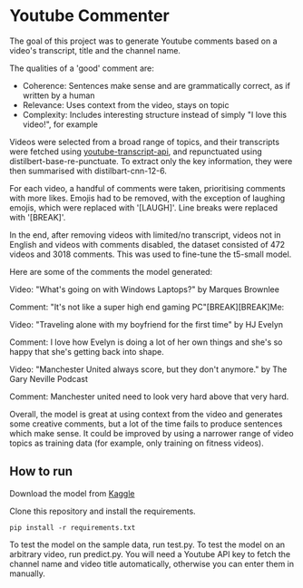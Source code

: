 # Youtube Commenter
The goal of this project was to generate Youtube comments based on a video's transcript, title and the channel name.

The qualities of a 'good' comment are:
- Coherence: Sentences make sense and are grammatically correct, as if written by a human
- Relevance: Uses context from the video, stays on topic
- Complexity: Includes interesting structure instead of simply "I love this video!", for example

Videos were selected from a broad range of topics, and their transcripts were fetched using [youtube-transcript-api](https://github.com/jdepoix/youtube-transcript-api), and repunctuated using distilbert-base-re-punctuate. To extract only the key information, they were then summarised with distilbart-cnn-12-6. 

For each video, a handful of comments were taken, prioritising comments with more likes. Emojis had to be removed, with the exception of laughing emojis, which were replaced with '[LAUGH]'. Line breaks were replaced with '[BREAK]'.

In the end, after removing videos with limited/no transcript, videos not in English and videos with comments disabled, the dataset consisted of 472 videos and 3018 comments. This was used to fine-tune the t5-small model. 

Here are some of the comments the model generated:

Video: "What's going on with Windows Laptops?" by Marques Brownlee

Comment: "It's not like a super high end gaming PC"[BREAK][BREAK]Me:


Video: "Traveling alone with my boyfriend for the first time" by HJ Evelyn

Comment: I love how Evelyn is doing a lot of her own things and she's so happy that she's getting back into shape.


Video: "Manchester United always score, but they don't anymore." by The Gary Neville Podcast

Comment: Manchester united need to look very hard above that very hard.

Overall, the model is great at using context from the video and generates some creative comments, but a lot of the time fails to produce sentences which make sense. It could be improved by using a narrower range of video topics as training data (for example, only training on fitness videos).

## How to run
Download the model from [Kaggle](https://www.kaggle.com/models/is0morphism/fine-tuned-t5)

Clone this repository and install the requirements.

```pip install -r requirements.txt ```

To test the model on the sample data, run test.py. To test the model on an arbitrary video, run predict.py. You will need a Youtube API key to fetch the channel name and video title automatically, otherwise you can enter them in manually. 

